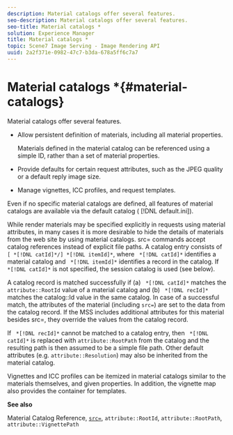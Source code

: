 ```yaml
---
description: Material catalogs offer several features.
seo-description: Material catalogs offer several features.
seo-title: Material catalogs *
solution: Experience Manager
title: Material catalogs *
topic: Scene7 Image Serving - Image Rendering API
uuid: 2a2f371e-0982-47c7-b3da-678a5ff6c7a7
---
```


# Material catalogs *{#material-catalogs}

Material catalogs offer several features.

* Allow persistent definition of materials, including all material properties.

  Materials defined in the material catalog can be referenced using a simple ID, rather than a set of material properties. 
* Provide defaults for certain request attributes, such as the JPEG quality or a default reply image size. 
* Manage vignettes, ICC profiles, and request templates.

Even if no specific material catalogs are defined, all features of material catalogs are available via the default catalog ( [!DNL default.ini]).

While render materials may be specified explicitly in requests using material attributes, in many cases it is more desirable to hide the details of materials from the web site by using material catalogs. src= commands accept catalog references instead of explicit file paths. A catalog entry consists of ` [ *[!DNL catId]*/] *[!DNL itemId]*`, where ` *[!DNL catId]*` identifies a material catalog and ` *[!DNL itemId]*` identifies a record in the catalog. If ` *[!DNL catId]*` is not specified, the session catalog is used (see below).

A catalog record is matched successfully if (a) ` *[!DNL catId]*` matches the `attribute::RootId` value of a material catalog and (b) ` *[!DNL recId]*` matches the catalog::Id value in the same catalog. In case of a successful match, the attributes of the material (including `src=`) are set to the data from the catalog record. If the MSS includes additional attributes for this material besides src=, they override the values from the catalog record.

If ` *[!DNL recId]*` cannot be matched to a catalog entry, then ` *[!DNL catId]*` is replaced with `attribute::RootPath` from the catalog and the resulting path is then assumed to be a simple file path. Other default attributes (e.g. `attribute::Resolution`) may also be inherited from the material catalog.

Vignettes and ICC profiles can be itemized in material catalogs similar to the materials themselves, and given properties. In addition, the vignette map also provides the container for templates.

**See also**

Material Catalog Reference, [ `src=`](../../../../../../ir-api/http-protocol/image-rendering-api-ref/c-ir-http-protocol-ref/c-ir-http-protocol-command-reference/r-ir-src.md#reference-62c98abad22149d68d405ed6aaff8272), `attribute::RootId`, `attribute::RootPath`, `attribute::VignettePath` 
